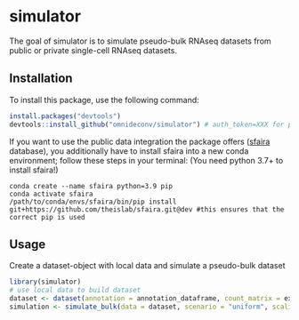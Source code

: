 
<!-- README.md is generated from README.Rmd. Please edit that file -->

# simulator

<!-- badges: start -->
<!-- badges: end -->

The goal of simulator is to simulate pseudo-bulk RNAseq datasets from
public or private single-cell RNAseq datasets.

## Installation

To install this package, use the following command:

``` r
install.packages("devtools")
devtools::install_github("omnideconv/simulator") # auth_token=XXX for private repository
```

If you want to use the public data integration the package offers
([sfaira](https://theislab.github.io/Datasets) database), you
additionally have to install sfaira into a new conda environment; follow
these steps in your terminal: (You need python 3.7+ to install sfaira!)

    conda create --name sfaira python=3.9 pip
    conda activate sfaira
    /path/to/conda/envs/sfaira/bin/pip install git+https://github.com/theislab/sfaira.git@dev #this ensures that the correct pip is used

## Usage

Create a dataset-object with local data and simulate a pseudo-bulk
dataset

``` r
library(simulator)
# use local data to build dataset
dataset <- dataset(annotation = annotation_dataframe, count_matrix = expression_matrix, name = "test_dataset")
simulation <- simulate_bulk(data = dataset, scenario = "uniform", scaling_factor = "none")
```
